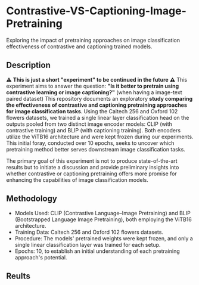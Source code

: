 # Contrastive-VS-Captioning-Image-Pretraining
Exploring the impact of pretraining approaches on image classification effectiveness of contrastive and captioning trained models.


## Description
⚠️ **This is just a short "experiment" to be continued in the future** ⚠️
This experiment aims to answer the question: **"Is it better to pretrain using contrastive learning or image captioning?"** (when having a image-text paired dataset)
This repository documents an exploratory **study comparing the effectiveness of contrastive and captioning pretraining approaches for image classification tasks**. Using the Caltech 256 and Oxford 102 flowers datasets, we trained a single linear layer classification head on the outputs pooled from two distinct image encoder models: CLIP (with contrastive training) and BLIP (with captioning training). Both encoders utilize the ViTB16 architecture and were kept frozen during our experiments. This initial foray, conducted over 10 epochs, seeks to uncover which pretraining method better serves downstream image classification tasks.

The primary goal of this experiment is not to produce state-of-the-art results but to initiate a discussion and provide preliminary insights into whether contrastive or captioning pretraining offers more promise for enhancing the capabilities of image classification models.


## Methodology
- Models Used: CLIP (Contrastive Language–Image Pretraining) and BLIP (Bootstrapped Language Image Pretraining), both employing the ViTB16 architecture.
- Training Data: Caltech 256 and Oxford 102 flowers datasets.
- Procedure: The models' pretrained weights were kept frozen, and only a single linear classification layer was trained for each setup.
- Epochs: 10, to establish an initial understanding of each pretraining approach's potential.

## Reults

